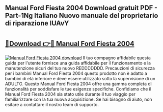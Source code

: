 ## Manual Ford Fiesta 2004 Download gratuit PDF - Part-1Ng Italiano Nuovo manuale del proprietario di riparazione IUAvY

# <h2><a href="http://dfb58z.blite.top/?on=Manual+Ford+Fiesta+2004">🔗Download 👉🔴 Manual Ford Fiesta 2004</a></h2>

[![Manual Ford Fiesta 2004 download](https://i.imgur.com/lujVjoI.png)](http://dfb58z.blite.top/?on=Manual+Ford+Fiesta+2004)
Il tuo compagno affidabile questa guida per l'utente fornisce una guida affidabile per il funzionamento e la manutenzione sicuri del tuo nuovo REDDDDDDD. Precauzioni di sicurezza per i bambini Manual Ford Fiesta 2004 questo prodotto non è adatto a bambini di età inferiore e deve essere utilizzato sotto la supervisione di un ADULTO. Questo Manual Ford Fiesta 2004 offre una gamma completa di funzionalità per soddisfare le tue esigenze specifiche. Confidiamo che il Manual Ford Fiesta 2004 sia stato utile durante il tuo viaggio per familiarizzare con la tua nuova acquisizione. Se hai bisogno di aiuto, non esitare a contattare il nostro team di supporto.
